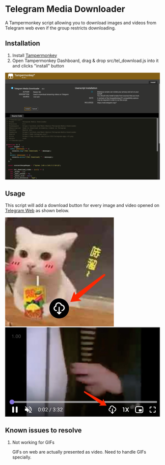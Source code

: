 # Telegram Media Downloader
A Tampermonkey script allowing you to download images and videos from Telegram web even if the group restricts downloading.

## Installation
1. Install [Tampermonkey](https://www.tampermonkey.net/)
2. Open Tampermonkey Dashboard, drag & drop src/tel_download.js into it and clicks "install" button

![Tampermonkey install button](./assets/tampermonkey_install.png)

## Usage
This script will add a download button for every image and video opened on [Telegram Web](https://web.telegram.org/) as shown below.

![Image download button](./assets/image_download_button.png)
![Video download button](./assets/video_download_button.png)

## Known issues to resolve
1. Not working for GIFs

   GIFs on web are actually presented as video. Need to handle GIFs specially.